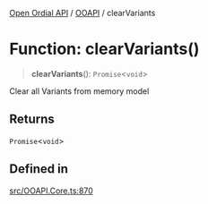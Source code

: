 [Open Ordial API](../../README.md) / [OOAPI](../README.md) / clearVariants

# Function: clearVariants()

> **clearVariants**(): `Promise`\<`void`\>

Clear all Variants from memory model

## Returns

`Promise`\<`void`\>

## Defined in

[src/OOAPI.Core.ts:870](https://github.com/open-ordinal/open-ordinal-api/blob/853cbf2a017c45362e48e478b4771550a39cd1c4/src/OOAPI.Core.ts#L870)
